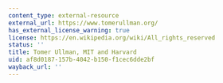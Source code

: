 ```yaml
---
content_type: external-resource
external_url: https://www.tomerullman.org/
has_external_license_warning: true
license: https://en.wikipedia.org/wiki/All_rights_reserved
status: ''
title: Tomer Ullman, MIT and Harvard
uid: af8d0187-157b-4042-b150-f1cec6dde2bf
wayback_url: ''
---
```


